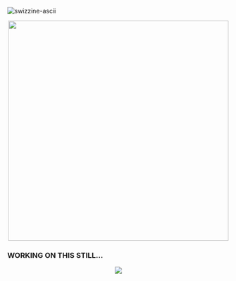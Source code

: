 ![swizzine-ascii](https://user-images.githubusercontent.com/44516087/162596728-5fd61add-7da6-4d23-8b11-82b63e39c3ea.png)

<p align="center">
  <img width="500" src="https://user-images.githubusercontent.com/44516087/162596436-0fc696dc-3774-4460-8ff2-fb3c13d3c95f.gif"/>
</p>

### WORKING ON THIS STILL...

<p align="center">
  <img src="https://github.com/MarikIshtar007/MarikIshtar007/blob/master/images/matrix.gif"/>
</p>

<!--

-->
